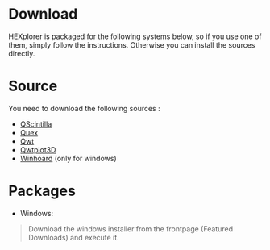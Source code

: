 # Download #
HEXplorer is packaged for the following systems below, so if you use one of them, simply follow the instructions. Otherwise you can install the sources directly.


# Source #
You need to download the following sources :
  * [QScintilla](http://www.riverbankcomputing.co.uk/software/qscintilla/download)
  * [Quex](http://quex.sourceforge.net/)
  * [Qwt](http://qwt.sourceforge.net/)
  * [Qwtplot3D](http://qwtplot3d.sourceforge.net/)
  * [Winhoard](http://www.hoard.org/) (only for windows)

# Packages #
  * Windows:
> Download the windows installer from the frontpage (Featured Downloads) and execute it.